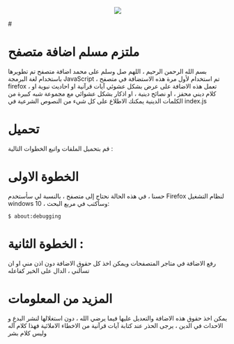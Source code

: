 <p align="center"><img src="https://elmaouid.dz/wp-content/uploads/2020/11/2-2.jpg"></p>
# 

# ملتزم مسلم اضافة متصفح
بسم الله الرحمن الرحيم ، اللهم صل وسلم على محمد 
اضافة متصفح تم تطويرها باستخدام لغة البرمجة JavaScript ، تم استخدام لأول مرة هذه الاستضافة في متصفح firefox ، تعمل هذه الاضافة على عرض بشكل عشوئي آيات قرآنية او احاديث نبوية او كلام ديني محفز ، او نصائح دينية ، او اذكار بشكل عشوائي مع مجموعة شبه كبيرة من الكلمات الدينية يمكنك الاطلاع على كل شيء من النصوص الشرعية في index.js 
# تحميل 
قم بتحميل الملفات واتبع الخطوات التالية : 
# الخطوة الاولى
حسنا ، في هذه الحالة نحتاج إلى متصفح ، بالنسبة لي سأستخدم Firefox لنظام التشغيل windows 10 ، 
وسأكتب في مربع البحث: 
```
$ about:debugging
```
# الخطوة الثانية : 
رفع الاضافة في متاجر المتصفحات ويمكن اخذ كل حقوق الاضافة دون اذن مني او ان تسألني ، الدال على الخير كفاعله
# المزيد من المعلومات
يمكن اخذ حقوق هذه الاضافة والتعديل عليها فيما يرضي الله ، دون استغلالها لنشر البدع و الاحداث في الدين ، يرجى الحذر عند كتابة آيات قرآنية من الاخطاء الاملائية فهذا كلام آله وليس كلام بشر 
